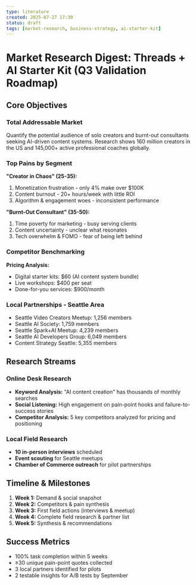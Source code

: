 ```yaml
---
type: literature
created: 2025-07-27 17:30
status: draft
tags: [market-research, business-strategy, ai-starter-kit]
---
```


# Market Research Digest: Threads + AI Starter Kit (Q3 Validation Roadmap)

## Core Objectives

### Total Addressable Market
Quantify the potential audience of solo creators and burnt-out consultants seeking AI-driven content systems. Research shows 160 million creators in the US and 145,000+ active professional coaches globally.

### Top Pains by Segment
**"Creator in Chaos" (25-35):**
1. Monetization frustration - only 4% make over $100K
2. Content burnout - 20+ hours/week with little ROI
3. Algorithm & engagement woes - inconsistent performance

**"Burnt-Out Consultant" (35-50):**
1. Time poverty for marketing - busy serving clients
2. Content uncertainty - unclear what resonates
3. Tech overwhelm & FOMO - fear of being left behind

### Competitor Benchmarking
**Pricing Analysis:**
- Digital starter kits: $60 (AI content system bundle)
- Live workshops: $400 per seat
- Done-for-you services: $900/month

### Local Partnerships - Seattle Area
- Seattle Video Creators Meetup: 1,256 members
- Seattle AI Society: 1,759 members
- Seattle Spark+AI Meetup: 4,239 members
- Seattle AI Developers Group: 6,049 members
- Content Strategy Seattle: 5,355 members

## Research Streams

### Online Desk Research
- **Keyword Analysis:** "AI content creation" has thousands of monthly searches
- **Social Listening:** High engagement on pain-point hooks and failure-to-success stories
- **Competitor Analysis:** 5 key competitors analyzed for pricing and positioning

### Local Field Research
- **10 in-person interviews** scheduled
- **Event scouting** for Seattle meetups
- **Chamber of Commerce outreach** for pilot partnerships

## Timeline & Milestones
1. **Week 1:** Demand & social snapshot
2. **Week 2:** Competitors & pain synthesis
3. **Week 3:** First field actions (interviews & meetup)
4. **Week 4:** Complete field research & partner list
5. **Week 5:** Synthesis & recommendations

## Success Metrics
- 100% task completion within 5 weeks
- ≥30 unique pain-point quotes collected
- 3 local partners identified for pilots
- 2 testable insights for A/B tests by September
